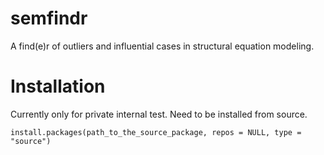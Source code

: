 # semfindr

A find(e)r of outliers and influential cases in structural equation modeling.

# Installation

Currently only for private internal test. Need to be installed from source.

```
install.packages(path_to_the_source_package, repos = NULL, type = "source")
```
